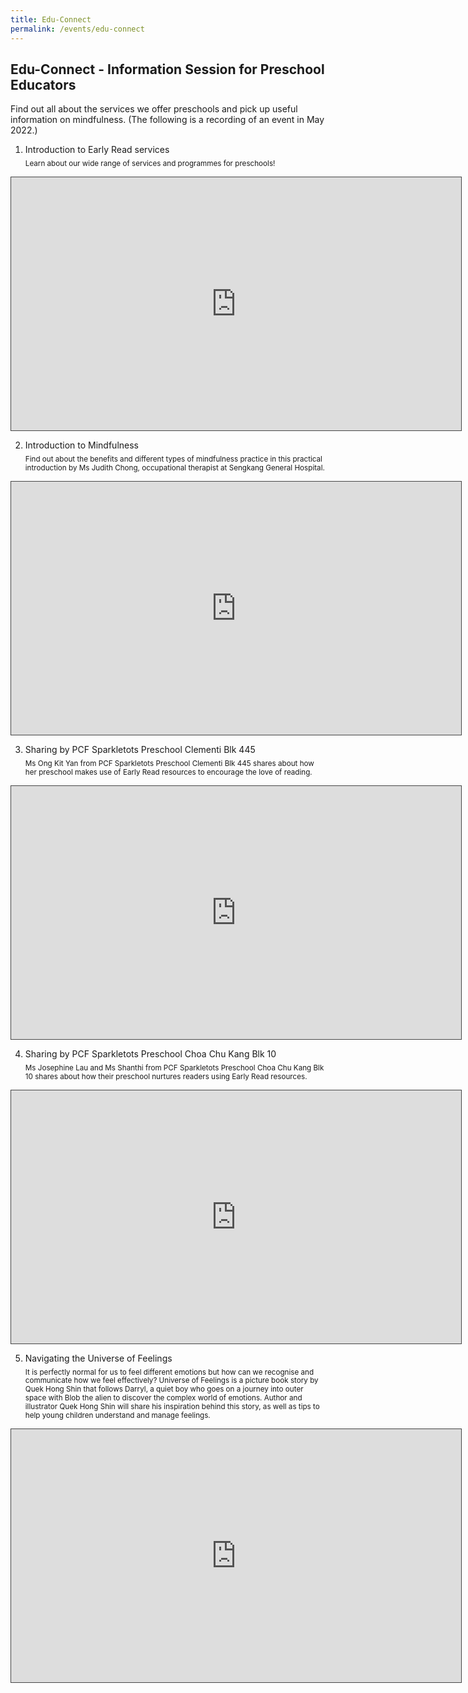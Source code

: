 ```yaml
---
title: Edu-Connect
permalink: /events/edu-connect
---
```

##  Edu-Connect - Information Session for Preschool Educators

Find out all about the services we offer preschools and pick up useful information on mindfulness. (The following is a recording of an event in May 2022.)

1. Introduction to Early Read services  
<sub>Learn about our wide range of services and programmes for preschools!</sub>

<iframe src=https://nlb.ap.panopto.com/Panopto/Pages/Embed.aspx?id=4b3752fb-1245-459f-92e5-aebb0034fc10&autoplay=false&offerviewer=true&showtitle=true&showbrand=true&captions=false&interactivity=all height="405" width="720" style="border: 1px solid #464646;" allowfullscreen allow="autoplay"></iframe>

2. Introduction to Mindfulness  
<sub> Find out about the benefits and different types of mindfulness practice in this practical introduction by Ms Judith Chong, occupational therapist at Sengkang General Hospital. </sub>

<iframe src=https://nlb.ap.panopto.com/Panopto/Pages/Embed.aspx?id=167d9db3-c381-4405-940f-aebb0034fc0e&autoplay=false&offerviewer=true&showtitle=true&showbrand=true&captions=false&interactivity=all height="405" width="720" style="border: 1px solid #464646;" allowfullscreen allow="autoplay"></iframe>

3. Sharing by PCF Sparkletots Preschool Clementi Blk 445  
<sub>Ms Ong Kit Yan from PCF Sparkletots Preschool Clementi Blk 445 shares about how her preschool makes use of Early Read resources to encourage the love of reading.</sub>

<iframe src=https://nlb.ap.panopto.com/Panopto/Pages/Embed.aspx?id=ba61cd8b-a9a9-4020-9b5f-aebb0034fc10&autoplay=false&offerviewer=true&showtitle=true&showbrand=true&captions=false&interactivity=all height="405" width="720" style="border: 1px solid #464646;" allowfullscreen allow="autoplay"></iframe>

4. Sharing by PCF Sparkletots Preschool Choa Chu Kang Blk 10  
<sub>Ms Josephine Lau and Ms Shanthi from PCF Sparkletots Preschool Choa Chu Kang Blk 10 shares about how their preschool nurtures readers using Early Read resources.</sub>

<iframe src=https://nlb.ap.panopto.com/Panopto/Pages/Embed.aspx?id=b13ff42b-f4ef-4870-a13d-aebb0034fc11&autoplay=false&offerviewer=true&showtitle=true&showbrand=true&captions=false&interactivity=all height="405" width="720" style="border: 1px solid #464646;" allowfullscreen allow="autoplay"></iframe>

5.  Navigating the Universe of Feelings  
<sub>It is perfectly normal for us to feel different emotions but how can we recognise and communicate how we feel effectively? Universe of Feelings is a picture book story by Quek Hong Shin that follows Darryl, a quiet boy who goes on a journey into outer space with Blob the alien to discover the complex world of emotions. Author and illustrator Quek Hong Shin will share his inspiration behind this story, as well as tips to help young children understand and manage feelings.</sub>

<iframe src=https://nlb.ap.panopto.com/Panopto/Pages/Embed.aspx?id=8ffda2f0-5b89-46b5-8a26-aebb0035161f&autoplay=false&offerviewer=true&showtitle=true&showbrand=true&captions=false&interactivity=all height="405" width="720" style="border: 1px solid #464646;" allowfullscreen allow="autoplay"></iframe>